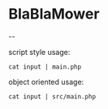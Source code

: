 # BlaBlaMower
--

script style usage:
```
cat input | main.php
```

object oriented usage:
```
cat input | src/main.php
```